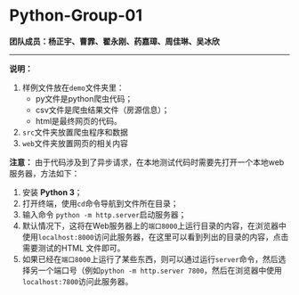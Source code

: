 # Python-Group-01

**团队成员：杨正宇、曹霏、翟永刚、药嘉璋、周佳琳、吴冰欣** 

---

**说明：** 
  1. 样例文件放在`demo`文件夹里：
      - py文件是python爬虫代码；
      - csv文件是爬虫结果文件（房源信息）；
      - html是最终网页的代码。
  2. `src`文件夹放置爬虫程序和数据
  3. `web`文件夹放置网页的相关内容

**注意：** 由于代码涉及到了异步请求，在本地测试代码时需要先打开一个本地web服务器，方法如下：
  1. 安装 **Python 3**；
  2. 打开终端，使用`cd`命令导航到文件所在目录；
  3. 输入命令 `python -m http.server`启动服务器；
  4. 默认情况下，这将在Web服务器上的`端口8000`上运行目录的内容，在浏览器中使用`localhost:8000`访问此服务器，在这里可以看到列出的目录的内容，点击需要测试的HTML 文件即可。
  5. 如果已经在`端口8000`上运行了某些东西，则可以通过运行`server`命令，然后选择另一个端口号（例如`python -m http.server 7800`，然后在浏览器中使用`localhost:7800`访问此服务器。
  
  
